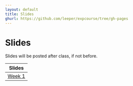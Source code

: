 ```yaml
---
layout: default
title: Slides
ghurl: https://github.com/leeper/expcourse/tree/gh-pages
---
```


# Slides #

Slides will be posted after class, if not before.

| Slides |
| ------ |
| [Week 1](Week01.html) |

<!--
| [Week 2](Week02.html) |
| [Week 3](Week03.html) |
| [Week 4](Week04.html) |
| [Week 5](Week05.html) |
| [Week 6](Week06.html) |
| [Week 7](Week07.html) |
| [Week 8](Week08.html) |
| [Week 9](Week09.html) |
| [Week 10](Week10.html) |
-->